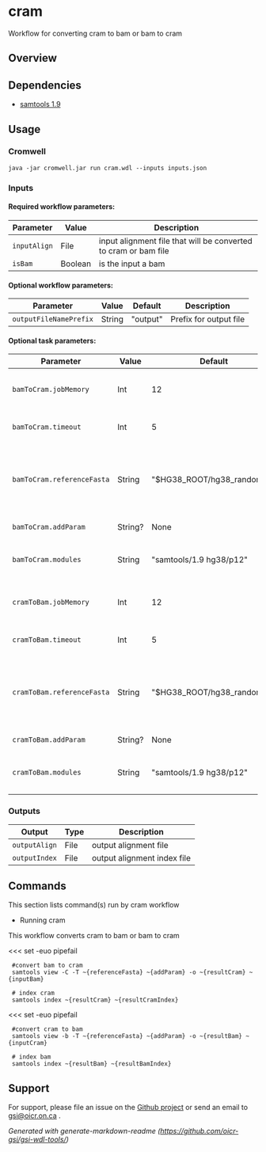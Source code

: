# cram

Workflow for converting cram to bam or bam to cram

## Overview

## Dependencies

* [samtools 1.9](https://github.com/samtools/samtools)


## Usage

### Cromwell
```
java -jar cromwell.jar run cram.wdl --inputs inputs.json
```

### Inputs

#### Required workflow parameters:
Parameter|Value|Description
---|---|---
`inputAlign`|File|input alignment file that will be converted to cram or bam file
`isBam`|Boolean|is the input a bam


#### Optional workflow parameters:
Parameter|Value|Default|Description
---|---|---|---
`outputFileNamePrefix`|String|"output"|Prefix for output file


#### Optional task parameters:
Parameter|Value|Default|Description
---|---|---|---
`bamToCram.jobMemory`|Int|12|Memory (in GB) to allocate to the job
`bamToCram.timeout`|Int|5|Hours before task timeout
`bamToCram.referenceFasta`|String|"$HG38_ROOT/hg38_random.fa"|The fasta that is being used as a refrence to build the cram file
`bamToCram.addParam`|String?|None|additional parameters
`bamToCram.modules`|String|"samtools/1.9 hg38/p12"|Modules required to process this step
`cramToBam.jobMemory`|Int|12|Memory (in GB) to allocate to the job
`cramToBam.timeout`|Int|5|Hours before task timeout
`cramToBam.referenceFasta`|String|"$HG38_ROOT/hg38_random.fa"|The fasta that is being used as a refrence to build the bam file
`cramToBam.addParam`|String?|None|additional parameters
`cramToBam.modules`|String|"samtools/1.9 hg38/p12"|Modules required to process this step


### Outputs

Output | Type | Description
---|---|---
`outputAlign`|File|output alignment file
`outputIndex`|File|output alignment index file


## Commands
 This section lists command(s) run by cram workflow
 
 * Running cram
 
 This workflow converts cram to bam or bam to cram
 
 <<<
     set -euo pipefail
 
     #convert bam to cram
     samtools view -C -T ~{referenceFasta} ~{addParam} -o ~{resultCram} ~{inputBam}
 
     # index cram
     samtools index ~{resultCram} ~{resultCramIndex}
 
 
   >>>
 <<<
     set -euo pipefail
 
     #convert cram to bam
     samtools view -b -T ~{referenceFasta} ~{addParam} -o ~{resultBam} ~{inputCram}
 
     # index bam
     samtools index ~{resultBam} ~{resultBamIndex}
 
 
   >>>
 ## Support

For support, please file an issue on the [Github project](https://github.com/oicr-gsi) or send an email to gsi@oicr.on.ca .

_Generated with generate-markdown-readme (https://github.com/oicr-gsi/gsi-wdl-tools/)_
